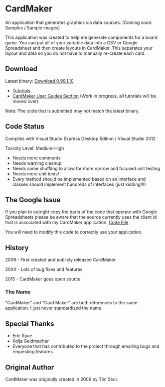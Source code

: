# CardMaker

An application that generates graphics via data sources. (Coming soon: Samples / Sample images)

This application was created to help me generate components for a board game. You can put all of your variable data into a CSV or Google Spreadsheet and then create layouts in CardMaker. This separates your layout and data so you do not have to manually re-create each card. 

## Download

Latest binary: [Download 0.99.1.10](https://www.nhmk.com/applications/CardMaker_0.99.1.10.zip)

* [Tutorials](https://www.nhmk.com/cardmakertutorials/)
* [CardMaker User Guides Section](https://github.com/nhmkdev/cardmaker/wiki/user) (Work in progress, all tutorials will be moved over)

Note: The code that is submitted may not match the latest binary.

## Code Status

Compiles with Visual Studio Express Desktop Edition / Visual Studio 2012

Toxicity Level: Medium-High
 * Needs more comments
 * Needs warning cleanup
 * Needs some shuffling to allow for more narrow and focused unit testing
 * Needs more unit tests!
 * Every method should be implemented based on an interface and classes should implement hundreds of interfaces (just kidding!!!)

## The Google Issue

If you plan to outright copy the parts of the code that operate with Google Spreadsheets please be aware that the source
currently uses the client id that is associated with my CardMaker application. [Code File](https://raw.githubusercontent.com/nhmkdev/cardmaker/master/CardMaker/Card/Import/GoogleReferenceReader.cs)

You will need to modify this code to correctly use your application.

## History

2009 - First created and publicly released CardMaker

20XX - Lots of bug fixes and features

2015 - CardMaker goes open source

### The Name

"CardMaker" and "Card Maker" are both references to the same application. I just never standardized the name.

## Special Thanks

* Eric Raue
* Kolja Geldmacher
* Everyone that has contributed to the project through emailing bugs and requesting features

## Original Author

CardMaker was originally created in 2009 by Tim Stair.
